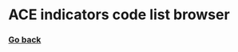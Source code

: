 # ACE indicators code list browser
### [Go back](https://shabeer-syed.github.io/ACEs/)

<div class="flourish-embed flourish-table" data-src="visualisation/7018703"><script src="https://public.flourish.studio/resources/embed.js"></script></div>